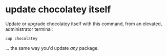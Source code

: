 ﻿# update chocolatey itself

Update or upgrade chocolatey itself with this command, from an elevated, administrator terminal:

	cup chocolatey

... the same way you'd update *any* package.
